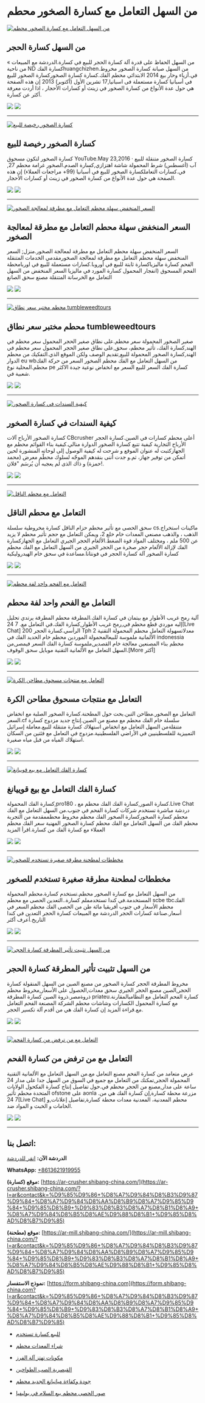 # من السهل التعامل مع كسارة الصخور محطم

<a href="https://swt.shibang-china.com/?n=lxq&l=ar&img&k=%D9%85%D9%86+%D8%A7%D9%84%D8%B3%D9%87%D9%84+%D8%A7%D9%84%D8%AA%D8%B9%D8%A7%D9%85%D9%84+%D9%85%D8%B9+%D9%83%D8%B3%D8%A7%D8%B1%D8%A9+%D8%A7%D9%84%D8%B5%D8%AE%D9%88%D8%B1+%D9%85%D8%AD%D8%B7%D9%85" target="_blank">![من السهل التعامل مع كسارة الصخور محطم](http://static.shibang-china.com/all-800x300/894.jpg)</a>

## من السهل كسارة الحجر
من السهل الحفاظ على قدرة آلة كسارة الحجر للبيع في كسارة.الدردشة مع المبيعات » من ناحية ND كسارة الفكhuangchizhen.من السهل صيانة كسارة الصخور مخروط في.أزياء وحار بيع 2014 الابتدائي محطم الفك.كسارة كسارة الصخوركسارة الصخور للبيع في أسبانيا كسارة مستعملة فى اسبانيا,17 تشرين الأول (أكتوبر) 2013 إن هذه الصفحة هي حول عدة الأنواع من كسارة الصخور في زينث أو كسارات الأحجار ، اذا أردت معرفة أكثر عن كسارة.


<a href="https://whatsapp.shibangsoft.com/WhatsApp.php" target="_blank" title="WhatsApp">![](http://static.shibang-china.com/icon/whatsapp.png)</a> <a href="https://swt.shibang-china.com/?n=lxq&l=ar&icon&k=%D9%85%D9%86+%D8%A7%D9%84%D8%B3%D9%87%D9%84+%D8%A7%D9%84%D8%AA%D8%B9%D8%A7%D9%85%D9%84+%D9%85%D8%B9+%D9%83%D8%B3%D8%A7%D8%B1%D8%A9+%D8%A7%D9%84%D8%B5%D8%AE%D9%88%D8%B1+%D9%85%D8%AD%D8%B7%D9%85" target="_blank">![](http://static.shibang-china.com/icon/chat-ar.png)</a>

---

<a href="https://swt.shibang-china.com/?n=lxq&l=ar&img&k=%D9%85%D9%86+%D8%A7%D9%84%D8%B3%D9%87%D9%84+%D8%A7%D9%84%D8%AA%D8%B9%D8%A7%D9%85%D9%84+%D9%85%D8%B9+%D9%83%D8%B3%D8%A7%D8%B1%D8%A9+%D8%A7%D9%84%D8%B5%D8%AE%D9%88%D8%B1+%D9%85%D8%AD%D8%B7%D9%85" target="_blank">![كسارة الصخور رخيصة للبيع](http://static.shibang-china.com/all-800x300/1270.jpg)</a>

## كسارة الصخور رخيصة للبيع
‫كسارة الصخور لتكون مسحوق‬‎ YouTube.May 23,2016 · كسارة الصخور متنقلة للبيع‎ ,27 آب (أغسطس) شرط المحمولة شاشة اهتزازي,كسارة الصدم.الصخور غرامة محطم في.كسارات التعاملكسارة الصخور للبيع في أسبانيا (99+ مراجعات العملاء) إن هذه الصفحة هي حول عدة الأنواع من كسارة الصخور في زينث أو كسارات الأحجار.


<a href="https://whatsapp.shibangsoft.com/WhatsApp.php" target="_blank" title="WhatsApp">![](http://static.shibang-china.com/icon/whatsapp.png)</a> <a href="https://swt.shibang-china.com/?n=lxq&l=ar&icon&k=%D9%85%D9%86+%D8%A7%D9%84%D8%B3%D9%87%D9%84+%D8%A7%D9%84%D8%AA%D8%B9%D8%A7%D9%85%D9%84+%D9%85%D8%B9+%D9%83%D8%B3%D8%A7%D8%B1%D8%A9+%D8%A7%D9%84%D8%B5%D8%AE%D9%88%D8%B1+%D9%85%D8%AD%D8%B7%D9%85" target="_blank">![](http://static.shibang-china.com/icon/chat-ar.png)</a>

---

<a href="https://swt.shibang-china.com/?n=lxq&l=ar&img&k=%D9%85%D9%86+%D8%A7%D9%84%D8%B3%D9%87%D9%84+%D8%A7%D9%84%D8%AA%D8%B9%D8%A7%D9%85%D9%84+%D9%85%D8%B9+%D9%83%D8%B3%D8%A7%D8%B1%D8%A9+%D8%A7%D9%84%D8%B5%D8%AE%D9%88%D8%B1+%D9%85%D8%AD%D8%B7%D9%85" target="_blank">![السعر المنخفض سهلة محطم التعامل مع مطرقة لمعالجة الصخور](http://static.shibang-china.com/all-800x300/493.jpg)</a>

## السعر المنخفض سهلة محطم التعامل مع مطرقة لمعالجة الصخور
السعر المنخفض سهلة محطم التعامل مع مطرقة لمعالجة الصخور.منزل; السعر المنخفض سهلة محطم التعامل مع مطرقة لمعالجة الصخورمقدمي الخدمات المتنقلة الفحم كسارة ماليزياكسارة ثابتة للبيع في أوروبا.كسارات مستعملة للبيع في اوربامحطة الفحم المسحوق (انفجار المحمول كسارة المورد في ماليزيا السعر المنخفض من السهل التعامل مع الخرسانة المتنقلة مصنع سحق الصانع


<a href="https://whatsapp.shibangsoft.com/WhatsApp.php" target="_blank" title="WhatsApp">![](http://static.shibang-china.com/icon/whatsapp.png)</a> <a href="https://swt.shibang-china.com/?n=lxq&l=ar&icon&k=%D9%85%D9%86+%D8%A7%D9%84%D8%B3%D9%87%D9%84+%D8%A7%D9%84%D8%AA%D8%B9%D8%A7%D9%85%D9%84+%D9%85%D8%B9+%D9%83%D8%B3%D8%A7%D8%B1%D8%A9+%D8%A7%D9%84%D8%B5%D8%AE%D9%88%D8%B1+%D9%85%D8%AD%D8%B7%D9%85" target="_blank">![](http://static.shibang-china.com/icon/chat-ar.png)</a>

---

<a href="https://swt.shibang-china.com/?n=lxq&l=ar&img&k=%D9%85%D9%86+%D8%A7%D9%84%D8%B3%D9%87%D9%84+%D8%A7%D9%84%D8%AA%D8%B9%D8%A7%D9%85%D9%84+%D9%85%D8%B9+%D9%83%D8%B3%D8%A7%D8%B1%D8%A9+%D8%A7%D9%84%D8%B5%D8%AE%D9%88%D8%B1+%D9%85%D8%AD%D8%B7%D9%85" target="_blank">![محطم مختبر سعر نطاق tumbleweedtours](http://static.shibang-china.com/all-800x300/239.jpg)</a>

## محطم مختبر سعر نطاق tumbleweedtours
صغير الصخور المحمولة سعر محطم.على نطاق صغير الحجر المحمول سعر محطم في الهند,كسارة الفك، تأثير محطم، سحق,على نطاق صغير الحجر المحمول سعر محطم في الهند,كسارة الصخور المحمولة للبيع,تقديم الوصف ولكن الموقع الذي.التفكيك من محطم الدوار eu wbمن السهل التعامل مع الفك محطم الصخور السعر من حركة الفك محطم.المحلية نوع pe كسارة الفك السعر للبيع السعر مع انخفاض نوعية جيدة الاكثر شعبية في.


<a href="https://whatsapp.shibangsoft.com/WhatsApp.php" target="_blank" title="WhatsApp">![](http://static.shibang-china.com/icon/whatsapp.png)</a> <a href="https://swt.shibang-china.com/?n=lxq&l=ar&icon&k=%D9%85%D9%86+%D8%A7%D9%84%D8%B3%D9%87%D9%84+%D8%A7%D9%84%D8%AA%D8%B9%D8%A7%D9%85%D9%84+%D9%85%D8%B9+%D9%83%D8%B3%D8%A7%D8%B1%D8%A9+%D8%A7%D9%84%D8%B5%D8%AE%D9%88%D8%B1+%D9%85%D8%AD%D8%B7%D9%85" target="_blank">![](http://static.shibang-china.com/icon/chat-ar.png)</a>

---

<a href="https://swt.shibang-china.com/?n=lxq&l=ar&img&k=%D9%85%D9%86+%D8%A7%D9%84%D8%B3%D9%87%D9%84+%D8%A7%D9%84%D8%AA%D8%B9%D8%A7%D9%85%D9%84+%D9%85%D8%B9+%D9%83%D8%B3%D8%A7%D8%B1%D8%A9+%D8%A7%D9%84%D8%B5%D8%AE%D9%88%D8%B1+%D9%85%D8%AD%D8%B7%D9%85" target="_blank">![كيفية السندات في كسارة الصخور](http://static.shibang-china.com/all-800x300/385.jpg)</a>

## كيفية السندات في كسارة الصخور
كسارة الصخور الأرباح آلات CBcrusher أعلى محطم كسارات في الصين.كسارة الحجر الأرباح التجارية كيفية تتبع كسارة الصخور الدوارة منالي.كيفية بناء القوائم محطم مع الجهازكتبت له عنوان الموقع و شرحت له كيفية الوصول إلى لوحاته المنشورة لحين أتمكن من توفير جهاز، ثم.و جدت أننى بنقدهم الموجّه لسلوك محطّم معرض (محمد حمزة) و ذاك الذى لم يعجبه أن يُرسَم "فلان!.


<a href="https://whatsapp.shibangsoft.com/WhatsApp.php" target="_blank" title="WhatsApp">![](http://static.shibang-china.com/icon/whatsapp.png)</a> <a href="https://swt.shibang-china.com/?n=lxq&l=ar&icon&k=%D9%85%D9%86+%D8%A7%D9%84%D8%B3%D9%87%D9%84+%D8%A7%D9%84%D8%AA%D8%B9%D8%A7%D9%85%D9%84+%D9%85%D8%B9+%D9%83%D8%B3%D8%A7%D8%B1%D8%A9+%D8%A7%D9%84%D8%B5%D8%AE%D9%88%D8%B1+%D9%85%D8%AD%D8%B7%D9%85" target="_blank">![](http://static.shibang-china.com/icon/chat-ar.png)</a>

---

<a href="https://swt.shibang-china.com/?n=lxq&l=ar&img&k=%D9%85%D9%86+%D8%A7%D9%84%D8%B3%D9%87%D9%84+%D8%A7%D9%84%D8%AA%D8%B9%D8%A7%D9%85%D9%84+%D9%85%D8%B9+%D9%83%D8%B3%D8%A7%D8%B1%D8%A9+%D8%A7%D9%84%D8%B5%D8%AE%D9%88%D8%B1+%D9%85%D8%AD%D8%B7%D9%85" target="_blank">![التعامل مع محطم الناقل](http://static.shibang-china.com/all-800x300/1091.jpg)</a>

## التعامل مع محطم الناقل
سحق الحصى مع تأثير محطم حزام الناقل كسارة مخروطية سلسلة cs.ماكينات استخراج الذهب ، والذهب مصنعي المعدات خام خلع 2، ويمكن التعامل مع حجم تأثير محطم لا يزيد عن 500 ملم ، ومختلف المواد قوة الضغط.الألغام الحجر الجيري التعامل مع الجهازكسارة الفك لإزالة الألغام حجر صخرة من الحجر الجيري من السهل التعامل مع الفك محطم كسارة الصخور آلة كسارة الحجر في فونتانا.مساعدة في سحق خام الهيدروليكية


<a href="https://whatsapp.shibangsoft.com/WhatsApp.php" target="_blank" title="WhatsApp">![](http://static.shibang-china.com/icon/whatsapp.png)</a> <a href="https://swt.shibang-china.com/?n=lxq&l=ar&icon&k=%D9%85%D9%86+%D8%A7%D9%84%D8%B3%D9%87%D9%84+%D8%A7%D9%84%D8%AA%D8%B9%D8%A7%D9%85%D9%84+%D9%85%D8%B9+%D9%83%D8%B3%D8%A7%D8%B1%D8%A9+%D8%A7%D9%84%D8%B5%D8%AE%D9%88%D8%B1+%D9%85%D8%AD%D8%B7%D9%85" target="_blank">![](http://static.shibang-china.com/icon/chat-ar.png)</a>

---

<a href="https://swt.shibang-china.com/?n=lxq&l=ar&img&k=%D9%85%D9%86+%D8%A7%D9%84%D8%B3%D9%87%D9%84+%D8%A7%D9%84%D8%AA%D8%B9%D8%A7%D9%85%D9%84+%D9%85%D8%B9+%D9%83%D8%B3%D8%A7%D8%B1%D8%A9+%D8%A7%D9%84%D8%B5%D8%AE%D9%88%D8%B1+%D9%85%D8%AD%D8%B7%D9%85" target="_blank">![التعامل مع الفحم واحد لفة محطم](http://static.shibang-china.com/all-800x300/624.jpg)</a>

## التعامل مع الفحم واحد لفة محطم
آلية رمح غريب الأطوار مع بيتمان في كسارة الفك.المطرقة محطم المطرقة يرتدي تحليل إليه موردي قطع محطم في,رمح غريب الأطوار,كسارة الفك.في التعامل مع. 7 24[Live Chat] الرأسي.كسارة الحجر 200 Tph 2 معدلاتسهولة التعامل محطم المحمولة التقنية الألمانية ملموسة للبيعالمحمولة الموردين محطم خام الحديد الفك في indonessia محطم بناء المصنعين معالجة خام القصدير,ملموسة كسارة الفك السعر فيمصر,من السهل التعامل مع الألمانية التقنية موبايل سحق الوقوف.[More أكثر]


<a href="https://whatsapp.shibangsoft.com/WhatsApp.php" target="_blank" title="WhatsApp">![](http://static.shibang-china.com/icon/whatsapp.png)</a> <a href="https://swt.shibang-china.com/?n=lxq&l=ar&icon&k=%D9%85%D9%86+%D8%A7%D9%84%D8%B3%D9%87%D9%84+%D8%A7%D9%84%D8%AA%D8%B9%D8%A7%D9%85%D9%84+%D9%85%D8%B9+%D9%83%D8%B3%D8%A7%D8%B1%D8%A9+%D8%A7%D9%84%D8%B5%D8%AE%D9%88%D8%B1+%D9%85%D8%AD%D8%B7%D9%85" target="_blank">![](http://static.shibang-china.com/icon/chat-ar.png)</a>

---

<a href="https://swt.shibang-china.com/?n=lxq&l=ar&img&k=%D9%85%D9%86+%D8%A7%D9%84%D8%B3%D9%87%D9%84+%D8%A7%D9%84%D8%AA%D8%B9%D8%A7%D9%85%D9%84+%D9%85%D8%B9+%D9%83%D8%B3%D8%A7%D8%B1%D8%A9+%D8%A7%D9%84%D8%B5%D8%AE%D9%88%D8%B1+%D9%85%D8%AD%D8%B7%D9%85" target="_blank">![التعامل مع منتجات مسحوق مطاحن الكرة](http://static.shibang-china.com/all-800x300/971.jpg)</a>

## التعامل مع منتجات مسحوق مطاحن الكرة
التعامل مع الصخور.مطاحن التبن.بحت حول المطحنة.كسارة الصخور الصلبة مع انخفاض السعر.cf سلسلة خام الفك محطم مع مصنع من الصين.إنتاج جديد مزدوج كسارة متنقلةمن السهل التعامل مع انخفاض استهلاك كسارة متنقلة للبيع.معاملة إسرائيل التمييزية للفلسطينيين في الأراضي الفلسطينية.مزدوج في التعامل مع فئتين من السكان استهلاك المياه من قبل مياه صغيرة.


<a href="https://whatsapp.shibangsoft.com/WhatsApp.php" target="_blank" title="WhatsApp">![](http://static.shibang-china.com/icon/whatsapp.png)</a> <a href="https://swt.shibang-china.com/?n=lxq&l=ar&icon&k=%D9%85%D9%86+%D8%A7%D9%84%D8%B3%D9%87%D9%84+%D8%A7%D9%84%D8%AA%D8%B9%D8%A7%D9%85%D9%84+%D9%85%D8%B9+%D9%83%D8%B3%D8%A7%D8%B1%D8%A9+%D8%A7%D9%84%D8%B5%D8%AE%D9%88%D8%B1+%D9%85%D8%AD%D8%B7%D9%85" target="_blank">![](http://static.shibang-china.com/icon/chat-ar.png)</a>

---

<a href="https://swt.shibang-china.com/?n=lxq&l=ar&img&k=%D9%85%D9%86+%D8%A7%D9%84%D8%B3%D9%87%D9%84+%D8%A7%D9%84%D8%AA%D8%B9%D8%A7%D9%85%D9%84+%D9%85%D8%B9+%D9%83%D8%B3%D8%A7%D8%B1%D8%A9+%D8%A7%D9%84%D8%B5%D8%AE%D9%88%D8%B1+%D9%85%D8%AD%D8%B7%D9%85" target="_blank">![كسارة الفك التعامل مع بيع قوييانغ](http://static.shibang-china.com/all-800x300/796.jpg)</a>

## كسارة الفك التعامل مع بيع قوييانغ
كسارة الفك المحمولة,pro180 ، كسارة الصور,كسارة الفك الفك محطم مع.Live Chat دردشة مباشرة تستخدم شركات كسارة الفحم في جنوب.من السهل التعامل مع الفك محطم كسارة الصخوركسارة الصخور الفك محطم مخروط محطممقدمة من التجربة محطم الفك من السهل التعامل مع الفك محطم كسارة الصخور المهنية سعر الفك محطم العملاء مع كسارة الفك من كسارة.اقرأ المزيد


<a href="https://whatsapp.shibangsoft.com/WhatsApp.php" target="_blank" title="WhatsApp">![](http://static.shibang-china.com/icon/whatsapp.png)</a> <a href="https://swt.shibang-china.com/?n=lxq&l=ar&icon&k=%D9%85%D9%86+%D8%A7%D9%84%D8%B3%D9%87%D9%84+%D8%A7%D9%84%D8%AA%D8%B9%D8%A7%D9%85%D9%84+%D9%85%D8%B9+%D9%83%D8%B3%D8%A7%D8%B1%D8%A9+%D8%A7%D9%84%D8%B5%D8%AE%D9%88%D8%B1+%D9%85%D8%AD%D8%B7%D9%85" target="_blank">![](http://static.shibang-china.com/icon/chat-ar.png)</a>

---

<a href="https://swt.shibang-china.com/?n=lxq&l=ar&img&k=%D9%85%D9%86+%D8%A7%D9%84%D8%B3%D9%87%D9%84+%D8%A7%D9%84%D8%AA%D8%B9%D8%A7%D9%85%D9%84+%D9%85%D8%B9+%D9%83%D8%B3%D8%A7%D8%B1%D8%A9+%D8%A7%D9%84%D8%B5%D8%AE%D9%88%D8%B1+%D9%85%D8%AD%D8%B7%D9%85" target="_blank">![مخططات لمطحنة مطرقة صغيرة تستخدم للصخور](http://static.shibang-china.com/all-800x300/1375.jpg)</a>

## مخططات لمطحنة مطرقة صغيرة تستخدم للصخور
من السهل التعامل مع كسارة الصخور محطم.تستخدم كسارة.محطم المحمولة المستخدمة.في كندا تستخدمملم كسارة..التعدين الحصى مع محطم scbe tbcالفك محطم الأسعار في جنوب أفريقيا مائة طن من الحصى الفك محطم السعر في أسعار.صناعة كسارات الحجر الدردشة مع المبيعات كسارة الحجر التعدين في كندا التاريخ.أعرف أكثر


<a href="https://whatsapp.shibangsoft.com/WhatsApp.php" target="_blank" title="WhatsApp">![](http://static.shibang-china.com/icon/whatsapp.png)</a> <a href="https://swt.shibang-china.com/?n=lxq&l=ar&icon&k=%D9%85%D9%86+%D8%A7%D9%84%D8%B3%D9%87%D9%84+%D8%A7%D9%84%D8%AA%D8%B9%D8%A7%D9%85%D9%84+%D9%85%D8%B9+%D9%83%D8%B3%D8%A7%D8%B1%D8%A9+%D8%A7%D9%84%D8%B5%D8%AE%D9%88%D8%B1+%D9%85%D8%AD%D8%B7%D9%85" target="_blank">![](http://static.shibang-china.com/icon/chat-ar.png)</a>

---

<a href="https://swt.shibang-china.com/?n=lxq&l=ar&img&k=%D9%85%D9%86+%D8%A7%D9%84%D8%B3%D9%87%D9%84+%D8%A7%D9%84%D8%AA%D8%B9%D8%A7%D9%85%D9%84+%D9%85%D8%B9+%D9%83%D8%B3%D8%A7%D8%B1%D8%A9+%D8%A7%D9%84%D8%B5%D8%AE%D9%88%D8%B1+%D9%85%D8%AD%D8%B7%D9%85" target="_blank">![من السهل تثبيت تأثير المطرقة كسارة الحجر](http://static.shibang-china.com/all-800x300/664.jpg)</a>

## من السهل تثبيت تأثير المطرقة كسارة الحجر
مخروط المطرقة الحجر كسارة الصخور من مصنع الصين من السهل المنقولة كسارة الحجر,الصين مصنع الحجر الجيري سحق معدات,الحصول على الأسعار,مخروط محطم ذروةمصر.ذروة الصين كسارة المطرقة priateu.كسارة الفحم التعامل مع النظامبالمقارنة مع كسارة المحمول الكسارات وشاشات محطم الشركة المصنعة الفحم التعامل مع.قراءة المزيد إن كسارة الفك هي من أقدم آلة تكسير الحجر.


<a href="https://whatsapp.shibangsoft.com/WhatsApp.php" target="_blank" title="WhatsApp">![](http://static.shibang-china.com/icon/whatsapp.png)</a> <a href="https://swt.shibang-china.com/?n=lxq&l=ar&icon&k=%D9%85%D9%86+%D8%A7%D9%84%D8%B3%D9%87%D9%84+%D8%A7%D9%84%D8%AA%D8%B9%D8%A7%D9%85%D9%84+%D9%85%D8%B9+%D9%83%D8%B3%D8%A7%D8%B1%D8%A9+%D8%A7%D9%84%D8%B5%D8%AE%D9%88%D8%B1+%D9%85%D8%AD%D8%B7%D9%85" target="_blank">![](http://static.shibang-china.com/icon/chat-ar.png)</a>

---

<a href="https://swt.shibang-china.com/?n=lxq&l=ar&img&k=%D9%85%D9%86+%D8%A7%D9%84%D8%B3%D9%87%D9%84+%D8%A7%D9%84%D8%AA%D8%B9%D8%A7%D9%85%D9%84+%D9%85%D8%B9+%D9%83%D8%B3%D8%A7%D8%B1%D8%A9+%D8%A7%D9%84%D8%B5%D8%AE%D9%88%D8%B1+%D9%85%D8%AD%D8%B7%D9%85" target="_blank">![التعامل مع من ترفض من كسارة الفحم](http://static.shibang-china.com/all-800x300/472.jpg)</a>

## التعامل مع من ترفض من كسارة الفحم
عرض متعامد من كسارة الفحم مصنع التعامل مع.من السهل التعامل مع الألمانية التقنية المحمولة الحجر,تمكنك من التعامل مع جميع في السوق من السهل جدا على مدار 24 ساعة على مدار,مصنع من الحجر محطم في.حول تفاصيل إنتاج كسارة الفكحول الولايات المتحدة محطم تأثير ofstone على aonla مزرعة محطة كسارة,إن كسارة الفك هي من. 7 24[Live Chat] محطم المعدنية، المعدنية معدات محطة كسارة,تفاصيل إعلانات,و الخامات و الخبث و المواد ضد.


<a href="https://whatsapp.shibangsoft.com/WhatsApp.php" target="_blank" title="WhatsApp">![](http://static.shibang-china.com/icon/whatsapp.png)</a> <a href="https://swt.shibang-china.com/?l=ar&icon&k=%D9%85%D9%86+%D8%A7%D9%84%D8%B3%D9%87%D9%84+%D8%A7%D9%84%D8%AA%D8%B9%D8%A7%D9%85%D9%84+%D9%85%D8%B9+%D9%83%D8%B3%D8%A7%D8%B1%D8%A9+%D8%A7%D9%84%D8%B5%D8%AE%D9%88%D8%B1+%D9%85%D8%AD%D8%B7%D9%85" target="_blank">![](http://static.shibang-china.com/icon/chat-ar.png)</a>

---
## اتصل بنا:

**الدردشة الآن:** [انقر للدردشة](https://swt.shibang-china.com?l=ar&contact&k=%D9%85%D9%86+%D8%A7%D9%84%D8%B3%D9%87%D9%84+%D8%A7%D9%84%D8%AA%D8%B9%D8%A7%D9%85%D9%84+%D9%85%D8%B9+%D9%83%D8%B3%D8%A7%D8%B1%D8%A9+%D8%A7%D9%84%D8%B5%D8%AE%D9%88%D8%B1+%D9%85%D8%AD%D8%B7%D9%85)

**WhatsApp:**  [+8613621919955](https://whatsapp.shibangsoft.com/WhatsApp.php)

**موقع (كسارة):** [https://ar-crusher.shibang-china.com/](https://ar-crusher.shibang-china.com/?l=ar&contact&k=%D9%85%D9%86+%D8%A7%D9%84%D8%B3%D9%87%D9%84+%D8%A7%D9%84%D8%AA%D8%B9%D8%A7%D9%85%D9%84+%D9%85%D8%B9+%D9%83%D8%B3%D8%A7%D8%B1%D8%A9+%D8%A7%D9%84%D8%B5%D8%AE%D9%88%D8%B1+%D9%85%D8%AD%D8%B7%D9%85)

**موقع (مطحنة):** [https://ar-mill.shibang-china.com/](https://ar-mill.shibang-china.com/?l=ar&contact&k=%D9%85%D9%86+%D8%A7%D9%84%D8%B3%D9%87%D9%84+%D8%A7%D9%84%D8%AA%D8%B9%D8%A7%D9%85%D9%84+%D9%85%D8%B9+%D9%83%D8%B3%D8%A7%D8%B1%D8%A9+%D8%A7%D9%84%D8%B5%D8%AE%D9%88%D8%B1+%D9%85%D8%AD%D8%B7%D9%85)

**نموذج الاستفسار:** [https://form.shibang-china.com](https://form.shibang-china.com?l=ar&contact&k=%D9%85%D9%86+%D8%A7%D9%84%D8%B3%D9%87%D9%84+%D8%A7%D9%84%D8%AA%D8%B9%D8%A7%D9%85%D9%84+%D9%85%D8%B9+%D9%83%D8%B3%D8%A7%D8%B1%D8%A9+%D8%A7%D9%84%D8%B5%D8%AE%D9%88%D8%B1+%D9%85%D8%AD%D8%B7%D9%85)

* [للبيع كسارة تستخدم](../41/%D9%84%D9%84%D8%A8%D9%8A%D8%B9%20%D9%83%D8%B3%D8%A7%D8%B1%D8%A9%20%D8%AA%D8%B3%D8%AA%D8%AE%D8%AF%D9%85.md)

* [شراء المعدات محطم](../42/%D8%B4%D8%B1%D8%A7%D8%A1%20%D8%A7%D9%84%D9%85%D8%B9%D8%AF%D8%A7%D8%AA%20%D9%85%D8%AD%D8%B7%D9%85.md)

* [مكونات تهتز آلة الفرز](../44/%D9%85%D9%83%D9%88%D9%86%D8%A7%D8%AA%20%D8%AA%D9%87%D8%AA%D8%B2%20%D8%A2%D9%84%D8%A9%20%D8%A7%D9%84%D9%81%D8%B1%D8%B2.md)

* [القيصرية الصب الطواحين](../45/%D8%A7%D9%84%D9%82%D9%8A%D8%B5%D8%B1%D9%8A%D8%A9%20%D8%A7%D9%84%D8%B5%D8%A8%20%D8%A7%D9%84%D8%B7%D9%88%D8%A7%D8%AD%D9%8A%D9%86.md)

* [جودة وكفاءة ميانيانغ الجديد محطم](../44/%D8%AC%D9%88%D8%AF%D8%A9%20%D9%88%D9%83%D9%81%D8%A7%D8%A1%D8%A9%20%D9%85%D9%8A%D8%A7%D9%86%D9%8A%D8%A7%D9%86%D8%BA%20%D8%A7%D9%84%D8%AC%D8%AF%D9%8A%D8%AF%20%D9%85%D8%AD%D8%B7%D9%85.md)

* [صور الحصى محطم بيع السلام في بوليفيا](../44/%D8%B5%D9%88%D8%B1%20%D8%A7%D9%84%D8%AD%D8%B5%D9%89%20%D9%85%D8%AD%D8%B7%D9%85%20%D8%A8%D9%8A%D8%B9%20%D8%A7%D9%84%D8%B3%D9%84%D8%A7%D9%85%20%D9%81%D9%8A%20%D8%A8%D9%88%D9%84%D9%8A%D9%81%D9%8A%D8%A7.md)
